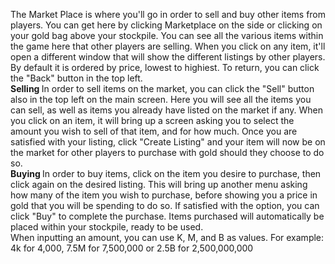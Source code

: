 The Market Place is where you'll go in order to sell and buy other items from players. You can get here by clicking Marketplace on the side or clicking on your gold bag above your stockpile. You can see all the various items within the game here that other players are selling. When you click on any item, it'll open a different window that will show the different listings by other players. By default it is ordered by price, lowest to highiest. To return, you can click the "Back" button in the top left. 
<br />
<b> Selling </b>
In order to sell items on the market, you can click the "Sell" button also in the top left on the main screen. Here you will see all the items you can sell, as well as items you already have listed on the market if any. When you click on an item, it will bring up a screen asking you to select the amount you wish to sell of that item, and for how much. Once you are satisfied with your listing, click "Create Listing" and your item will now be on the market for other players to purchase with gold should they choose to do so.
<br />
<b> Buying </b>
In order to buy items, click on the item you desire to purchase, then click again on the desired listing. This will bring up another menu asking how many of the item you wish to purchase, before showing you a price in gold that you will be spending to do so. If satisfied with the option, you can click "Buy" to complete the purchase. Items purchased will automatically be placed within your stockpile, ready to be used.
<br />
When inputting an amount, you can use K, M, and B as values. For example: 4k for 4,000, 7.5M for 7,500,000 or 2.5B for 2,500,000,000